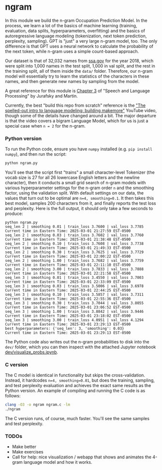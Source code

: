 # ngram

In this module we build the n-gram Occupation Prediction Model. In the process, we learn a lot of the basics of machine learning (training, evaluation, data splits, hyperparameters, overfitting) and the basics of autoregressive language modeling (tokenization, next token prediction, perplexity, sampling). GPT is "just" a very large n-gram model, too. The only difference is that GPT uses a neural network to calculate the probability of the next token, while n-gram uses a simple count-based approach.

Our dataset is that of 32,032 names from [ssa.gov](https://www.ssa.gov/oact/babynames/) for the year 2018, which were split into 1,000 names in the test split, 1,000 in val split, and the rest in the training split, all of them inside the `data/` folder. Therefore, our n-gram model will essentially try to learn the statistics of the characters in these names, and then generate new names by sampling from the model.

A great reference for this module is [Chapter 3](https://web.stanford.edu/~jurafsky/slp3/3.pdf) of "Speech and Language Processing" by Jurafsky and Martin.

Currently, the best "build this repo from scratch" reference is the ["The spelled-out intro to language modeling: building makemore"](https://www.youtube.com/watch?v=PaCmpygFfXo) YouTube video, though some of the details have changed around a bit. The major departure is that the video covers a bigram Language Model, which for us is just a special case when `n = 2` for the n-gram.

### Python version

To run the Python code, ensure you have `numpy` installed (e.g. `pip install numpy`), and then run the script:

```bash
python ngram.py
```

You'll see that the script first "trains" a small character-level Tokenizer (the vocab size is 27 for all 26 lowercase English letters and the newline character), then it conducts a small grid search of n-gram models with various hyperparameter settings for the n-gram order `n` and the smoothing factor, using the validation split. With default settings on our data, the values that turn out to be optimal are `n=4, smoothing=0.1`. It then takes this best model, samples 200 characters from it, and finally reports the test loss and perplexity. Here is the full output, it should only take a few seconds to produce:

```
python ngram.py
seq_len 2 | smoothing 0.01 | train_loss 3.7600 | val_loss 3.7785
Current time in Eastern Time: 2025-03-01 21:27:59 EST-0500
seq_len 2 | smoothing 0.03 | train_loss 3.7602 | val_loss 3.7760
Current time in Eastern Time: 2025-03-01 21:38:48 EST-0500
seq_len 2 | smoothing 0.10 | train_loss 3.7608 | val_loss 3.7738
Current time in Eastern Time: 2025-03-01 21:49:33 EST-0500
seq_len 2 | smoothing 0.30 | train_loss 3.7625 | val_loss 3.7729
Current time in Eastern Time: 2025-03-01 22:00:22 EST-0500
seq_len 2 | smoothing 1.00 | train_loss 3.7682 | val_loss 3.7759
Current time in Eastern Time: 2025-03-01 22:11:10 EST-0500
seq_len 2 | smoothing 3.00 | train_loss 3.7833 | val_loss 3.7888
Current time in Eastern Time: 2025-03-01 22:21:58 EST-0500
seq_len 3 | smoothing 0.01 | train_loss 3.4550 | val_loss 3.7003
Current time in Eastern Time: 2025-03-01 22:33:09 EST-0500
seq_len 3 | smoothing 0.03 | train_loss 3.5006 | val_loss 3.6978
Current time in Eastern Time: 2025-03-01 22:44:25 EST-0500
seq_len 3 | smoothing 0.10 | train_loss 3.5857 | val_loss 3.7311
Current time in Eastern Time: 2025-03-01 22:55:36 EST-0500
seq_len 3 | smoothing 0.30 | train_loss 3.7044 | val_loss 3.8055
Current time in Eastern Time: 2025-03-01 23:06:52 EST-0500
seq_len 3 | smoothing 1.00 | train_loss 3.8842 | val_loss 3.9446
Current time in Eastern Time: 2025-03-01 23:18:02 EST-0500
seq_len 3 | smoothing 3.00 | train_loss 4.0951 | val_loss 4.1294
Current time in Eastern Time: 2025-03-01 23:29:13 EST-0500
best hyperparameters: {'seq_len': 3, 'smoothing': 0.03}
Current time in Eastern Time: 2025-03-01 23:29:13 EST-0500
```


The Python code also writes out the n-gram probabilities to disk into the `dev/` folder, which you can then inspect with the attached Jupyter notebook [dev/visualize_probs.ipynb](dev/visualize_probs.ipynb).

### C version

The C model is identical in functionality but skips the cross-validation. Instead, it hardcodes `n=4, smoothing=0.01`, but does the training, sampling, and test perplexity evaluation and achieves the exact same results as the Python version. An example of compiling and running the C code is as follows:

```bash
clang -O3 -o ngram ngram.c -lm
./ngram
```

The C version runs, of course, much faster. You'll see the same samples and test perplexity.

### TODOs

- Make better
- Make exercises
- Call for help: nice visualization / webapp that shows and animates the 4-gram language model and how it works.
